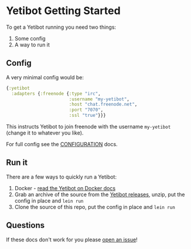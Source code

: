 # Yetibot Getting Started

To get a Yetibot running you need two things:

1. Some config
2. A way to run it

## Config

A very minimal config would be:

```clojure
{:yetibot
  :adapters {:freenode {:type "irc",
                        :username "my-yetibot",
                        :host "chat.freenode.net",
                        :port "7070",
                        :ssl "true"}}}
```

This instructs Yetibot to join freenode with the username `my-yetibot` (change
it to whatever you like).

For full config see the
[CONFIGURATION](https://github.com/devth/yetibot.core/blob/master/doc/CONFIGURATION.md)
docs.

## Run it

There are a few ways to quickly run a Yetibot:

1. Docker - [read the Yetibot on Docker docs](doc/DOCKER.md)
2. Grab an archive of the source from the [Yetibot
   releases](https://github.com/devth/yetibot/releases), unzip, put the config
   in place and `lein run`
3. Clone the source of this repo, put the config in place and `lein run`

## Questions

If these docs don't work for you please [open an
issue](https://github.com/devth/yetibot/issues/new)!
